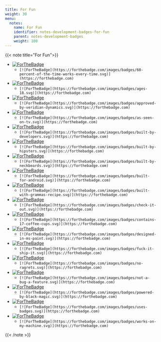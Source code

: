 ```yaml
---
title: For Fun
weight: 30
menu:
  notes:
    name: For Fun
    identifier: notes-development-badges-for-fun
    parent: notes-development-badges
    weight: 100
---
```


{{< note title="For Fun">}}

- [![ForTheBadge](https://forthebadge.com/images/badges/60-percent-of-the-time-works-every-time.svg)](https://forthebadge.com)
  - `[![ForTheBadge](https://forthebadge.com/images/badges/60-percent-of-the-time-works-every-time.svg)](https://forthebadge.com)`
- [![ForTheBadge](https://forthebadge.com/images/badges/ages-18.svg)](https://forthebadge.com)
  - `[![ForTheBadge](https://forthebadge.com/images/badges/ages-18.svg)](https://forthebadge.com)`
- [![ForTheBadge](https://forthebadge.com/images/badges/approved-by-veridian-dynamics.svg)](https://forthebadge.com)
  - `[![ForTheBadge](https://forthebadge.com/images/badges/approved-by-veridian-dynamics.svg)](https://forthebadge.com)`
- [![ForTheBadge](https://forthebadge.com/images/badges/as-seen-on-tv.svg)](https://forthebadge.com)
  - `[![ForTheBadge](https://forthebadge.com/images/badges/as-seen-on-tv.svg)](https://forthebadge.com)`
- [![ForTheBadge](https://forthebadge.com/images/badges/built-by-developers.svg)](https://forthebadge.com)
  - `[![ForTheBadge](https://forthebadge.com/images/badges/built-by-developers.svg)](https://forthebadge.com)`
- [![ForTheBadge](https://forthebadge.com/images/badges/built-by-hipsters.svg)](https://forthebadge.com)
  - `[![ForTheBadge](https://forthebadge.com/images/badges/built-by-hipsters.svg)](https://forthebadge.com)`
- [![ForTheBadge](https://forthebadge.com/images/badges/built-by-neckbeards.svg)](https://forthebadge.com)
  - `[![ForTheBadge](https://forthebadge.com/images/badges/built-by-neckbeards.svg)](https://forthebadge.com)`
- [![ForTheBadge](https://forthebadge.com/images/badges/built-for-android.svg)](https://forthebadge.com)
  - `[![ForTheBadge](https://forthebadge.com/images/badges/built-for-android.svg)](https://forthebadge.com)`
- [![ForTheBadge](https://forthebadge.com/images/badges/built-with-grammas-recipe.svg)](https://forthebadge.com)
  - `[![ForTheBadge](https://forthebadge.com/images/badges/built-with-grammas-recipe.svg)](https://forthebadge.com)`
- [![ForTheBadge](https://forthebadge.com/images/badges/check-it-out.svg)](https://forthebadge.com)
  - `[![ForTheBadge](https://forthebadge.com/images/badges/check-it-out.svg)](https://forthebadge.com)`
- [![ForTheBadge](https://forthebadge.com/images/badges/contains-17-coffee-cups.svg)](https://forthebadge.com)
  - `[![ForTheBadge](https://forthebadge.com/images/badges/contains-17-coffee-cups.svg)](https://forthebadge.com)`
- [![ForTheBadge](https://forthebadge.com/images/badges/designed-in-ms-paint.svg)](https://forthebadge.com)
  - `[![ForTheBadge](https://forthebadge.com/images/badges/designed-in-ms-paint.svg)](https://forthebadge.com)`
- [![ForTheBadge](https://forthebadge.com/images/badges/fuck-it-ship-it.svg)](https://forthebadge.com)
  - `[![ForTheBadge](https://forthebadge.com/images/badges/fuck-it-ship-it.svg)](https://forthebadge.com)`
- [![ForTheBadge](https://forthebadge.com/images/badges/no-ragrets.svg)](https://forthebadge.com)
  - `[![ForTheBadge](https://forthebadge.com/images/badges/no-ragrets.svg)](https://forthebadge.com)`
- [![ForTheBadge](https://forthebadge.com/images/badges/not-a-bug-a-feature.svg)](https://forthebadge.com)
  - `[![ForTheBadge](https://forthebadge.com/images/badges/not-a-bug-a-feature.svg)](https://forthebadge.com)`
- [![ForTheBadge](https://forthebadge.com/images/badges/powered-by-black-magic.svg)](https://forthebadge.com)
  - `[![ForTheBadge](https://forthebadge.com/images/badges/powered-by-black-magic.svg)](https://forthebadge.com)`
- [![ForTheBadge](https://forthebadge.com/images/badges/uses-badges.svg)](https://forthebadge.com)
  - `[![ForTheBadge](https://forthebadge.com/images/badges/uses-badges.svg)](https://forthebadge.com)`
- [![ForTheBadge](https://forthebadge.com/images/badges/works-on-my-machine.svg)](https://forthebadge.com)
  - `[![ForTheBadge](https://forthebadge.com/images/badges/works-on-my-machine.svg)](https://forthebadge.com)`

{{< /note >}}
